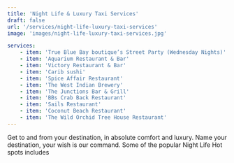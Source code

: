 ```yaml
---
title: 'Night Life & Luxury Taxi Services'
draft: false
url: '/services/night-life-luxury-taxi-services'
image: 'images/night-life-luxury-taxi-services.jpg'

services:
    - item: 'True Blue Bay boutique’s Street Party (Wednesday Nights)'
    - item: 'Aquarium Restaurant & Bar'
    - item: 'Victory Restaurant & Bar'
    - item: 'Carib sushi'
    - item: 'Spice Affair Restaurant'
    - item: 'The West Indian Brewery'
    - item: 'The Junctions Bar & Grill'
    - item: 'BBs Crab Back Restaurant'
    - item: 'Sails Restaurant'
    - item: 'Coconut Beach Restaurant'
    - item: 'The Wild Orchid Tree House Restaurant'
---
```


Get to and from your destination, in absolute comfort and luxury. Name your destination, your wish is our command. Some of the popular Night Life Hot spots includes
